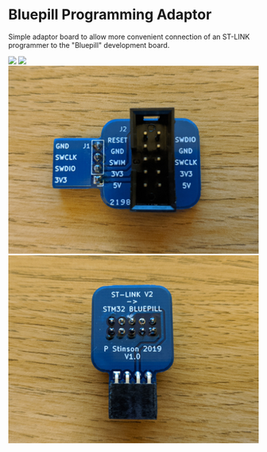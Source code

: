 # Bluepill Programming Adaptor
Simple adaptor board to allow more convenient connection of an ST-LINK programmer to the "Bluepill" development board.

![](Images/bluepill_adaptor.gif)
![](Images/bluepill_adaptor_stlink.jpg)
![](Images/bluepill_adaptor_top.jpg)
![](Images/bluepill_adaptor_bottom.jpg)
